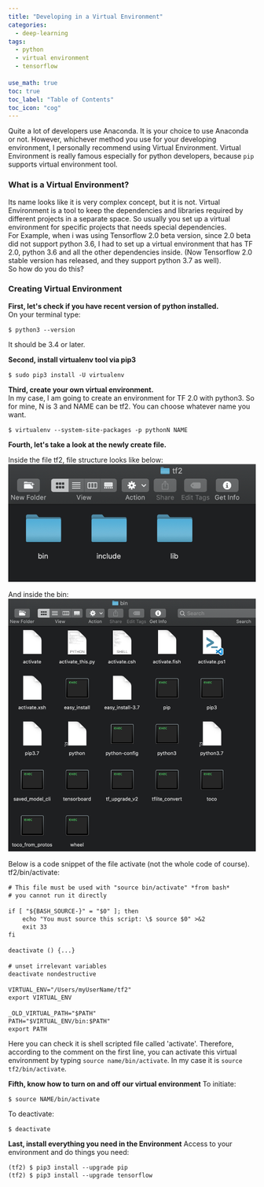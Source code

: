 ```yaml
---
title: "Developing in a Virtual Environment"
categories:
  - deep-learning
tags:
  - python
  - virtual environment
  - tensorflow
  
use_math: true
toc: true
toc_label: "Table of Contents"
toc_icon: "cog"
---
```

Quite a lot of developers use Anaconda. It is your choice to use Anaconda or not.
However, whichever method you use for your developing environment, I personally recommend using Virtual Environment.
Virtual Environment is really famous especially for python developers, because `pip` supports virtual environment tool.  

### What is a Virtual Environment?
Its name looks like it is very complex concept, but it is not. 
Virtual Environment is a tool to keep the dependencies and libraries required by different projects in a separate space. 
So usually you set up a virtual environment for specific projects that needs special dependencies.  
For Example, when i was using Tensorflow 2.0 beta version, since 2.0 beta did not support python 3.6, I had to set up a
virtual environment that has TF 2.0, python 3.6 and all the other dependencies inside. 
(Now Tensorflow 2.0 stable version has released, and they support python 3.7 as well).  
So how do you do this?

### Creating Virtual Environment
**First, let's check if you have recent version of python installed.**  
On your terminal type:
```
$ python3 --version
```
It should be 3.4 or later.  


**Second, install virtualenv tool via pip3** 
```
$ sudo pip3 install -U virtualenv
```

**Third, create your own virtual environment.**  
In my case, I am going to create an environment for TF 2.0 with python3. So for mine, N is 3 and NAME can be tf2.
You can choose whatever name you want.
```
$ virtualenv --system-site-packages -p pythonN NAME
```

**Fourth, let's take a look at the newly create file.**

Inside the file tf2, file structure looks like below:
![overview](/images/virtualenv/tf2.png)   

And inside the bin:  
![inside_bin](/images/virtualenv/inside_bin.png)

Below is a code snippet of the file activate (not the whole code of course).  
tf2/bin/activate:
```
# This file must be used with "source bin/activate" *from bash*
# you cannot run it directly

if [ "${BASH_SOURCE-}" = "$0" ]; then
    echo "You must source this script: \$ source $0" >&2
    exit 33
fi

deactivate () {...}

# unset irrelevant variables
deactivate nondestructive

VIRTUAL_ENV="/Users/myUserName/tf2"
export VIRTUAL_ENV

_OLD_VIRTUAL_PATH="$PATH"
PATH="$VIRTUAL_ENV/bin:$PATH"
export PATH
```
Here you can check it is shell scripted file called 'activate'. Therefore, according to the comment on the first line, 
you can activate this virtual environment by typing `source name/bin/activate`. In my case it is `source tf2/bin/activate`.

**Fifth, know how to turn on and off our virtual environment**
To initiate:
```
$ source NAME/bin/activate
```

To deactivate:
```
$ deactivate
```

**Last, install everything you need in the Environment**
Access to your environment and do things you need:
```
(tf2) $ pip3 install --upgrade pip
(tf2) $ pip3 install --upgrade tensorflow
```








